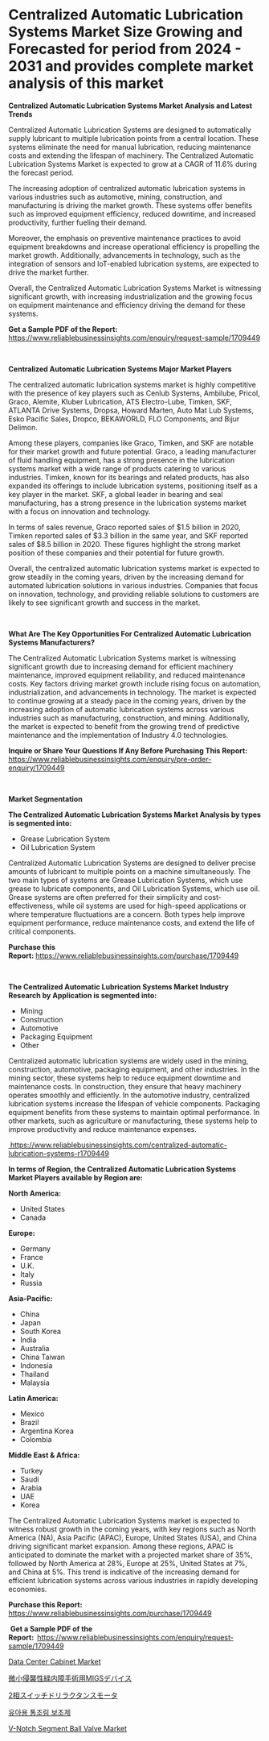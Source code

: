 <p><h1>Centralized Automatic Lubrication Systems Market Size Growing and Forecasted for period from 2024 - 2031 and provides complete market analysis of this market</h1></p><p><strong>Centralized Automatic Lubrication Systems Market Analysis and Latest Trends</strong></p>
<p><p>Centralized Automatic Lubrication Systems are designed to automatically supply lubricant to multiple lubrication points from a central location. These systems eliminate the need for manual lubrication, reducing maintenance costs and extending the lifespan of machinery. The Centralized Automatic Lubrication Systems Market is expected to grow at a CAGR of 11.6% during the forecast period.</p><p>The increasing adoption of centralized automatic lubrication systems in various industries such as automotive, mining, construction, and manufacturing is driving the market growth. These systems offer benefits such as improved equipment efficiency, reduced downtime, and increased productivity, further fueling their demand.</p><p>Moreover, the emphasis on preventive maintenance practices to avoid equipment breakdowns and increase operational efficiency is propelling the market growth. Additionally, advancements in technology, such as the integration of sensors and IoT-enabled lubrication systems, are expected to drive the market further.</p><p>Overall, the Centralized Automatic Lubrication Systems Market is witnessing significant growth, with increasing industrialization and the growing focus on equipment maintenance and efficiency driving the demand for these systems.</p></p>
<p><strong>Get a Sample PDF of the Report:&nbsp;</strong> <a href="https://www.reliablebusinessinsights.com/enquiry/request-sample/1709449">https://www.reliablebusinessinsights.com/enquiry/request-sample/1709449</a></p>
<p>&nbsp;</p>
<p><strong>Centralized Automatic Lubrication Systems Major Market Players</strong></p>
<p><p>The centralized automatic lubrication systems market is highly competitive with the presence of key players such as Cenlub Systems, Ambilube, Pricol, Graco, Alemite, Kluber Lubrication, ATS Electro-Lube, Timken, SKF, ATLANTA Drive Systems, Dropsa, Howard Marten, Auto Mat Lub Systems, Esko Pacific Sales, Dropco, BEKAWORLD, FLO Components, and Bijur Delimon. </p><p>Among these players, companies like Graco, Timken, and SKF are notable for their market growth and future potential. Graco, a leading manufacturer of fluid handling equipment, has a strong presence in the lubrication systems market with a wide range of products catering to various industries. Timken, known for its bearings and related products, has also expanded its offerings to include lubrication systems, positioning itself as a key player in the market. SKF, a global leader in bearing and seal manufacturing, has a strong presence in the lubrication systems market with a focus on innovation and technology.</p><p>In terms of sales revenue, Graco reported sales of $1.5 billion in 2020, Timken reported sales of $3.3 billion in the same year, and SKF reported sales of $8.5 billion in 2020. These figures highlight the strong market position of these companies and their potential for future growth.</p><p>Overall, the centralized automatic lubrication systems market is expected to grow steadily in the coming years, driven by the increasing demand for automated lubrication solutions in various industries. Companies that focus on innovation, technology, and providing reliable solutions to customers are likely to see significant growth and success in the market.</p></p>
<p>&nbsp;</p>
<p><strong>What Are The Key Opportunities For Centralized Automatic Lubrication Systems Manufacturers?</strong></p>
<p><p>The Centralized Automatic Lubrication Systems market is witnessing significant growth due to increasing demand for efficient machinery maintenance, improved equipment reliability, and reduced maintenance costs. Key factors driving market growth include rising focus on automation, industrialization, and advancements in technology. The market is expected to continue growing at a steady pace in the coming years, driven by the increasing adoption of automatic lubrication systems across various industries such as manufacturing, construction, and mining. Additionally, the market is expected to benefit from the growing trend of predictive maintenance and the implementation of Industry 4.0 technologies.</p></p>
<p><strong>Inquire or Share Your Questions If Any Before Purchasing This Report:</strong> <a href="https://www.reliablebusinessinsights.com/enquiry/pre-order-enquiry/1709449">https://www.reliablebusinessinsights.com/enquiry/pre-order-enquiry/1709449</a></p>
<p>&nbsp;</p>
<p><strong>Market Segmentation</strong></p>
<p><strong>The Centralized Automatic Lubrication Systems Market Analysis by types is segmented into:</strong></p>
<p><ul><li>Grease Lubrication System</li><li>Oil Lubrication System</li></ul></p>
<p><p>Centralized Automatic Lubrication Systems are designed to deliver precise amounts of lubricant to multiple points on a machine simultaneously. The two main types of systems are Grease Lubrication Systems, which use grease to lubricate components, and Oil Lubrication Systems, which use oil. Grease systems are often preferred for their simplicity and cost-effectiveness, while oil systems are used for high-speed applications or where temperature fluctuations are a concern. Both types help improve equipment performance, reduce maintenance costs, and extend the life of critical components.</p></p>
<p><strong>Purchase this Report:&nbsp;</strong><a href="https://www.reliablebusinessinsights.com/purchase/1709449">https://www.reliablebusinessinsights.com/purchase/1709449</a></p>
<p>&nbsp;</p>
<p><strong>The Centralized Automatic Lubrication Systems Market Industry Research by Application is segmented into:</strong></p>
<p><ul><li>Mining</li><li>Construction</li><li>Automotive</li><li>Packaging Equipment</li><li>Other</li></ul></p>
<p><p>Centralized automatic lubrication systems are widely used in the mining, construction, automotive, packaging equipment, and other industries. In the mining sector, these systems help to reduce equipment downtime and maintenance costs. In construction, they ensure that heavy machinery operates smoothly and efficiently. In the automotive industry, centralized lubrication systems increase the lifespan of vehicle components. Packaging equipment benefits from these systems to maintain optimal performance. In other markets, such as agriculture or manufacturing, these systems help to improve productivity and reduce maintenance expenses.</p></p>
<p><a href="https://www.reliablebusinessinsights.com/centralized-automatic-lubrication-systems-r1709449">&nbsp;https://www.reliablebusinessinsights.com/centralized-automatic-lubrication-systems-r1709449</a></p>
<p><strong>In terms of Region, the Centralized Automatic Lubrication Systems Market Players available by Region are:</strong></p>
<p>
    <p> <strong> North America: </strong>
        <ul>
            <li>United States</li>
            <li>Canada</li>
        </ul>
        </p> 
    <p> <strong> Europe: </strong>
        <ul>
            <li>Germany</li>
            <li>France</li>
            <li>U.K.</li>
            <li>Italy</li>
            <li>Russia</li>
        </ul>
        </p> 
    <p> <strong> Asia-Pacific: </strong>
        <ul>
            <li>China</li>
            <li>Japan</li>
            <li>South Korea</li>
            <li>India</li>
            <li>Australia</li>
            <li>China Taiwan</li>
            <li>Indonesia</li>
            <li>Thailand</li>
            <li>Malaysia</li>
        </ul>
        </p> 
    <p> <strong> Latin America: </strong>
        <ul>
            <li>Mexico</li>
            <li>Brazil</li>
            <li>Argentina Korea</li>
            <li>Colombia</li>
        </ul>
        </p> 
    <p> <strong> Middle East & Africa: </strong>
        <ul>
            <li>Turkey</li>
            <li>Saudi</li>
            <li>Arabia</li>
            <li>UAE</li>
            <li>Korea</li>
        </ul>
    </p>
    </p>
<p><p>The Centralized Automatic Lubrication Systems market is expected to witness robust growth in the coming years, with key regions such as North America (NA), Asia Pacific (APAC), Europe, United States (USA), and China driving significant market expansion. Among these regions, APAC is anticipated to dominate the market with a projected market share of 35%, followed by North America at 28%, Europe at 25%, United States at 7%, and China at 5%. This trend is indicative of the increasing demand for efficient lubrication systems across various industries in rapidly developing economies.</p></p>
<p><strong>Purchase this Report: </strong><a href="https://www.reliablebusinessinsights.com/purchase/1709449">https://www.reliablebusinessinsights.com/purchase/1709449</a></p>
<p>&nbsp;<strong>Get a Sample PDF of the Report:&nbsp;&nbsp;</strong><a href="https://www.reliablebusinessinsights.com/enquiry/request-sample/1709449">https://www.reliablebusinessinsights.com/enquiry/request-sample/1709449</a></p>
<p><strong></strong></p>
<p><p><a href="https://github.com/beatblasta/Market-Research-Report-List-3/blob/main/data-center-cabinet-market.md">Data Center Cabinet Market</a></p><p><a href="https://github.com/ReganWisoky2023/Market-Research-Report-List-2/blob/main/6571942125946.md">微小侵襲性緑内障手術用MIGSデバイス</a></p><p><a href="https://medium.com/@munroco657/2%E7%9B%B8%E3%82%B9%E3%82%A4%E3%83%83%E3%83%81%E3%83%89%E3%83%AA%E3%83%A9%E3%82%AF%E3%82%BF%E3%83%B3%E3%82%B9%E3%83%A2%E3%83%BC%E3%82%BF%E3%83%BC%E5%B8%82%E5%A0%B4%E8%A6%8F%E6%A8%A1-%E5%B8%82%E5%A0%B4%E5%B1%95%E6%9C%9B%E3%81%A8%E5%B8%82%E5%A0%B4%E4%BA%88%E6%B8%AC-2024%E5%B9%B4%E3%81%8B%E3%82%892031%E5%B9%B4-2bfc6c81f979">2相スイッチドリラクタンスモータ</a></p><p><a href="https://medium.com/@achimcoteanu1/%EB%B2%A0%EC%9D%B4%EB%B9%84-%EC%BA%94-%EC%8A%88%ED%8D%BC%EB%B2%BC%EB%A6%BC-%EC%8B%9C%EC%9E%A5-%ED%8A%B8%EB%A0%8C%EB%93%9C-%EB%B0%8F-%EC%8B%9C%EC%9E%A5-%EB%B6%84%EC%84%9D%EC%9D%80-2024-2031%EB%85%84%EA%B9%8C%EC%A7%80-%EC%98%88%EC%B8%A1%EB%90%A9%EB%8B%88%EB%8B%A4-34f1d91d6f7b">유아용 통조림 보조제</a></p><p><a href="https://github.com/shotows/Market-Research-Report-List-3/blob/main/v-notch-segment-ball-valve-market.md">V-Notch Segment Ball Valve Market</a></p></p>
